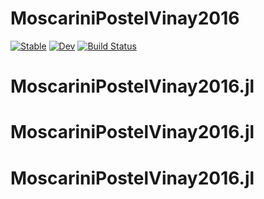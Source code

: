 # MoscariniPostelVinay2016

[![Stable](https://img.shields.io/badge/docs-stable-blue.svg)](https://PATRASBastien.github.io/MoscariniPostelVinay2016.jl/stable/)
[![Dev](https://img.shields.io/badge/docs-dev-blue.svg)](https://PATRASBastien.github.io/MoscariniPostelVinay2016.jl/dev/)
[![Build Status](https://github.com/PATRASBastien/MoscariniPostelVinay2016.jl/actions/workflows/CI.yml/badge.svg?branch=main)](https://github.com/PATRASBastien/MoscariniPostelVinay2016.jl/actions/workflows/CI.yml?query=branch%3Amain)
# MoscariniPostelVinay2016.jl
# MoscariniPostelVinay2016.jl
# MoscariniPostelVinay2016.jl
